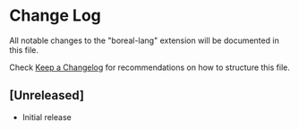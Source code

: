 # Change Log

All notable changes to the "boreal-lang" extension will be documented in this file.

Check [Keep a Changelog](http://keepachangelog.com/) for recommendations on how to structure this file.

## [Unreleased]

- Initial release